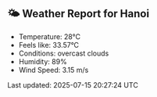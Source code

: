 <!-- WEATHER-START -->
## 🌤 Weather Report for Hanoi

- Temperature: 28°C
- Feels like: 33.57°C
- Conditions: overcast clouds
- Humidity: 89%
- Wind Speed: 3.15 m/s

Last updated: 2025-07-15 20:27:24 UTC
<!-- WEATHER-END -->
